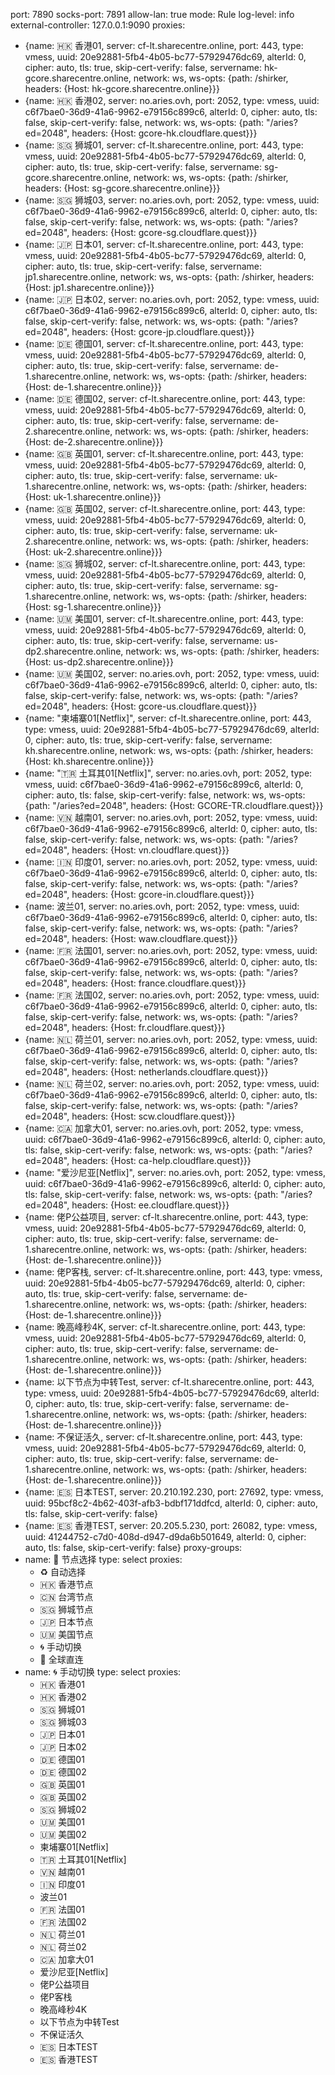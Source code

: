 port: 7890
socks-port: 7891
allow-lan: true
mode: Rule
log-level: info
external-controller: 127.0.0.1:9090
proxies:
  - {name: 🇭🇰 香港01, server: cf-lt.sharecentre.online, port: 443, type: vmess, uuid: 20e92881-5fb4-4b05-bc77-57929476dc69, alterId: 0, cipher: auto, tls: true, skip-cert-verify: false, servername: hk-gcore.sharecentre.online, network: ws, ws-opts: {path: /shirker, headers: {Host: hk-gcore.sharecentre.online}}}
  - {name: 🇭🇰 香港02, server: no.aries.ovh, port: 2052, type: vmess, uuid: c6f7bae0-36d9-41a6-9962-e79156c899c6, alterId: 0, cipher: auto, tls: false, skip-cert-verify: false, network: ws, ws-opts: {path: "/aries?ed=2048", headers: {Host: gcore-hk.cloudflare.quest}}}
  - {name: 🇸🇬 狮城01, server: cf-lt.sharecentre.online, port: 443, type: vmess, uuid: 20e92881-5fb4-4b05-bc77-57929476dc69, alterId: 0, cipher: auto, tls: true, skip-cert-verify: false, servername: sg-gcore.sharecentre.online, network: ws, ws-opts: {path: /shirker, headers: {Host: sg-gcore.sharecentre.online}}}
  - {name: 🇸🇬 狮城03, server: no.aries.ovh, port: 2052, type: vmess, uuid: c6f7bae0-36d9-41a6-9962-e79156c899c6, alterId: 0, cipher: auto, tls: false, skip-cert-verify: false, network: ws, ws-opts: {path: "/aries?ed=2048", headers: {Host: gcore-sg.cloudflare.quest}}}
  - {name: 🇯🇵 日本01, server: cf-lt.sharecentre.online, port: 443, type: vmess, uuid: 20e92881-5fb4-4b05-bc77-57929476dc69, alterId: 0, cipher: auto, tls: true, skip-cert-verify: false, servername: jp1.sharecentre.online, network: ws, ws-opts: {path: /shirker, headers: {Host: jp1.sharecentre.online}}}
  - {name: 🇯🇵 日本02, server: no.aries.ovh, port: 2052, type: vmess, uuid: c6f7bae0-36d9-41a6-9962-e79156c899c6, alterId: 0, cipher: auto, tls: false, skip-cert-verify: false, network: ws, ws-opts: {path: "/aries?ed=2048", headers: {Host: gcore-jp.cloudflare.quest}}}
  - {name: 🇩🇪 德国01, server: cf-lt.sharecentre.online, port: 443, type: vmess, uuid: 20e92881-5fb4-4b05-bc77-57929476dc69, alterId: 0, cipher: auto, tls: true, skip-cert-verify: false, servername: de-1.sharecentre.online, network: ws, ws-opts: {path: /shirker, headers: {Host: de-1.sharecentre.online}}}
  - {name: 🇩🇪 德国02, server: cf-lt.sharecentre.online, port: 443, type: vmess, uuid: 20e92881-5fb4-4b05-bc77-57929476dc69, alterId: 0, cipher: auto, tls: true, skip-cert-verify: false, servername: de-2.sharecentre.online, network: ws, ws-opts: {path: /shirker, headers: {Host: de-2.sharecentre.online}}}
  - {name: 🇬🇧 英国01, server: cf-lt.sharecentre.online, port: 443, type: vmess, uuid: 20e92881-5fb4-4b05-bc77-57929476dc69, alterId: 0, cipher: auto, tls: true, skip-cert-verify: false, servername: uk-1.sharecentre.online, network: ws, ws-opts: {path: /shirker, headers: {Host: uk-1.sharecentre.online}}}
  - {name: 🇬🇧 英国02, server: cf-lt.sharecentre.online, port: 443, type: vmess, uuid: 20e92881-5fb4-4b05-bc77-57929476dc69, alterId: 0, cipher: auto, tls: true, skip-cert-verify: false, servername: uk-2.sharecentre.online, network: ws, ws-opts: {path: /shirker, headers: {Host: uk-2.sharecentre.online}}}
  - {name: 🇸🇬 狮城02, server: cf-lt.sharecentre.online, port: 443, type: vmess, uuid: 20e92881-5fb4-4b05-bc77-57929476dc69, alterId: 0, cipher: auto, tls: true, skip-cert-verify: false, servername: sg-1.sharecentre.online, network: ws, ws-opts: {path: /shirker, headers: {Host: sg-1.sharecentre.online}}}
  - {name: 🇺🇲 美国01, server: cf-lt.sharecentre.online, port: 443, type: vmess, uuid: 20e92881-5fb4-4b05-bc77-57929476dc69, alterId: 0, cipher: auto, tls: true, skip-cert-verify: false, servername: us-dp2.sharecentre.online, network: ws, ws-opts: {path: /shirker, headers: {Host: us-dp2.sharecentre.online}}}
  - {name: 🇺🇲 美国02, server: no.aries.ovh, port: 2052, type: vmess, uuid: c6f7bae0-36d9-41a6-9962-e79156c899c6, alterId: 0, cipher: auto, tls: false, skip-cert-verify: false, network: ws, ws-opts: {path: "/aries?ed=2048", headers: {Host: gcore-us.cloudflare.quest}}}
  - {name: "柬埔寨01[Netflix]", server: cf-lt.sharecentre.online, port: 443, type: vmess, uuid: 20e92881-5fb4-4b05-bc77-57929476dc69, alterId: 0, cipher: auto, tls: true, skip-cert-verify: false, servername: kh.sharecentre.online, network: ws, ws-opts: {path: /shirker, headers: {Host: kh.sharecentre.online}}}
  - {name: "🇹🇷 土耳其01[Netflix]", server: no.aries.ovh, port: 2052, type: vmess, uuid: c6f7bae0-36d9-41a6-9962-e79156c899c6, alterId: 0, cipher: auto, tls: false, skip-cert-verify: false, network: ws, ws-opts: {path: "/aries?ed=2048", headers: {Host: GCORE-TR.cloudflare.quest}}}
  - {name: 🇻🇳 越南01, server: no.aries.ovh, port: 2052, type: vmess, uuid: c6f7bae0-36d9-41a6-9962-e79156c899c6, alterId: 0, cipher: auto, tls: false, skip-cert-verify: false, network: ws, ws-opts: {path: "/aries?ed=2048", headers: {Host: vn.cloudflare.quest}}}
  - {name: 🇮🇳 印度01, server: no.aries.ovh, port: 2052, type: vmess, uuid: c6f7bae0-36d9-41a6-9962-e79156c899c6, alterId: 0, cipher: auto, tls: false, skip-cert-verify: false, network: ws, ws-opts: {path: "/aries?ed=2048", headers: {Host: gcore-in.cloudflare.quest}}}
  - {name: 波兰01, server: no.aries.ovh, port: 2052, type: vmess, uuid: c6f7bae0-36d9-41a6-9962-e79156c899c6, alterId: 0, cipher: auto, tls: false, skip-cert-verify: false, network: ws, ws-opts: {path: "/aries?ed=2048", headers: {Host: waw.cloudflare.quest}}}
  - {name: 🇫🇷 法国01, server: no.aries.ovh, port: 2052, type: vmess, uuid: c6f7bae0-36d9-41a6-9962-e79156c899c6, alterId: 0, cipher: auto, tls: false, skip-cert-verify: false, network: ws, ws-opts: {path: "/aries?ed=2048", headers: {Host: france.cloudflare.quest}}}
  - {name: 🇫🇷 法国02, server: no.aries.ovh, port: 2052, type: vmess, uuid: c6f7bae0-36d9-41a6-9962-e79156c899c6, alterId: 0, cipher: auto, tls: false, skip-cert-verify: false, network: ws, ws-opts: {path: "/aries?ed=2048", headers: {Host: fr.cloudflare.quest}}}
  - {name: 🇳🇱 荷兰01, server: no.aries.ovh, port: 2052, type: vmess, uuid: c6f7bae0-36d9-41a6-9962-e79156c899c6, alterId: 0, cipher: auto, tls: false, skip-cert-verify: false, network: ws, ws-opts: {path: "/aries?ed=2048", headers: {Host: netherlands.cloudflare.quest}}}
  - {name: 🇳🇱 荷兰02, server: no.aries.ovh, port: 2052, type: vmess, uuid: c6f7bae0-36d9-41a6-9962-e79156c899c6, alterId: 0, cipher: auto, tls: false, skip-cert-verify: false, network: ws, ws-opts: {path: "/aries?ed=2048", headers: {Host: scw.cloudflare.quest}}}
  - {name: 🇨🇦 加拿大01, server: no.aries.ovh, port: 2052, type: vmess, uuid: c6f7bae0-36d9-41a6-9962-e79156c899c6, alterId: 0, cipher: auto, tls: false, skip-cert-verify: false, network: ws, ws-opts: {path: "/aries?ed=2048", headers: {Host: ca-help.cloudflare.quest}}}
  - {name: "爱沙尼亚[Netflix]", server: no.aries.ovh, port: 2052, type: vmess, uuid: c6f7bae0-36d9-41a6-9962-e79156c899c6, alterId: 0, cipher: auto, tls: false, skip-cert-verify: false, network: ws, ws-opts: {path: "/aries?ed=2048", headers: {Host: ee.cloudflare.quest}}}
  - {name: 佬P公益项目, server: cf-lt.sharecentre.online, port: 443, type: vmess, uuid: 20e92881-5fb4-4b05-bc77-57929476dc69, alterId: 0, cipher: auto, tls: true, skip-cert-verify: false, servername: de-1.sharecentre.online, network: ws, ws-opts: {path: /shirker, headers: {Host: de-1.sharecentre.online}}}
  - {name: 佬P客栈, server: cf-lt.sharecentre.online, port: 443, type: vmess, uuid: 20e92881-5fb4-4b05-bc77-57929476dc69, alterId: 0, cipher: auto, tls: true, skip-cert-verify: false, servername: de-1.sharecentre.online, network: ws, ws-opts: {path: /shirker, headers: {Host: de-1.sharecentre.online}}}
  - {name: 晚高峰秒4K, server: cf-lt.sharecentre.online, port: 443, type: vmess, uuid: 20e92881-5fb4-4b05-bc77-57929476dc69, alterId: 0, cipher: auto, tls: true, skip-cert-verify: false, servername: de-1.sharecentre.online, network: ws, ws-opts: {path: /shirker, headers: {Host: de-1.sharecentre.online}}}
  - {name: 以下节点为中转Test, server: cf-lt.sharecentre.online, port: 443, type: vmess, uuid: 20e92881-5fb4-4b05-bc77-57929476dc69, alterId: 0, cipher: auto, tls: true, skip-cert-verify: false, servername: de-1.sharecentre.online, network: ws, ws-opts: {path: /shirker, headers: {Host: de-1.sharecentre.online}}}
  - {name: 不保证活久, server: cf-lt.sharecentre.online, port: 443, type: vmess, uuid: 20e92881-5fb4-4b05-bc77-57929476dc69, alterId: 0, cipher: auto, tls: true, skip-cert-verify: false, servername: de-1.sharecentre.online, network: ws, ws-opts: {path: /shirker, headers: {Host: de-1.sharecentre.online}}}
  - {name: 🇪🇸 日本TEST, server: 20.210.192.230, port: 27692, type: vmess, uuid: 95bcf8c2-4b62-403f-afb3-bdbf171ddfcd, alterId: 0, cipher: auto, tls: false, skip-cert-verify: false}
  - {name: 🇪🇸 香港TEST, server: 20.205.5.230, port: 26082, type: vmess, uuid: 41244752-c7d0-408d-d947-d9da6b501649, alterId: 0, cipher: auto, tls: false, skip-cert-verify: false}
proxy-groups:
  - name: 🚀 节点选择
    type: select
    proxies:
      - ♻️ 自动选择
      - 🇭🇰 香港节点
      - 🇨🇳 台湾节点
      - 🇸🇬 狮城节点
      - 🇯🇵 日本节点
      - 🇺🇲 美国节点
      - 🌀 手动切换
      - 🎯 全球直连
  - name: 🌀 手动切换
    type: select
    proxies:
      - 🇭🇰 香港01
      - 🇭🇰 香港02
      - 🇸🇬 狮城01
      - 🇸🇬 狮城03
      - 🇯🇵 日本01
      - 🇯🇵 日本02
      - 🇩🇪 德国01
      - 🇩🇪 德国02
      - 🇬🇧 英国01
      - 🇬🇧 英国02
      - 🇸🇬 狮城02
      - 🇺🇲 美国01
      - 🇺🇲 美国02
      - 柬埔寨01[Netflix]
      - 🇹🇷 土耳其01[Netflix]
      - 🇻🇳 越南01
      - 🇮🇳 印度01
      - 波兰01
      - 🇫🇷 法国01
      - 🇫🇷 法国02
      - 🇳🇱 荷兰01
      - 🇳🇱 荷兰02
      - 🇨🇦 加拿大01
      - 爱沙尼亚[Netflix]
      - 佬P公益项目
      - 佬P客栈
      - 晚高峰秒4K
      - 以下节点为中转Test
      - 不保证活久
      - 🇪🇸 日本TEST
      - 🇪🇸 香港TEST

